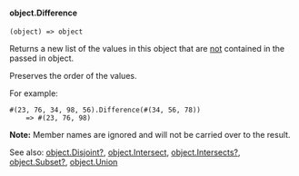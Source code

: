 #### object.Difference

``` suneido
(object) => object
```

Returns a new list of the values in this object that are <u>not</u> contained in the passed in object.

Preserves the order of the values.

For example:

``` suneido
#(23, 76, 34, 98, 56).Difference(#(34, 56, 78))
    => #(23, 76, 98)
```

**Note:** Member names are ignored and will not be carried over to the result.


See also:
[object.Disjoint?](<object.Disjoint?.md>),
[object.Intersect](<object.Intersect.md>),
[object.Intersects?](<object.Intersects?.md>),
[object.Subset?](<object.Subset?.md>),
[object.Union](<object.Union.md>)

